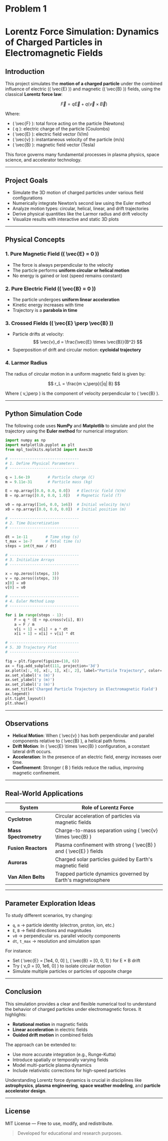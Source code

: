 # Problem 1
#  Lorentz Force Simulation: Dynamics of Charged Particles in Electromagnetic Fields

##  Introduction

This project simulates the **motion of a charged particle** under the combined influence of electric (\( \vec{E} \)) and magnetic (\( \vec{B} \)) fields, using the classical **Lorentz force law**:

$$
\vec{F} = q\vec{E} + q(\vec{v} \times \vec{B})
$$

Where:
- \( \vec{F} \): total force acting on the particle (Newtons)  
- \( q \): electric charge of the particle (Coulombs)  
- \( \vec{E} \): electric field vector (V/m)  
- \( \vec{v} \): instantaneous velocity of the particle (m/s)  
- \( \vec{B} \): magnetic field vector (Tesla)  

This force governs many fundamental processes in plasma physics, space science, and accelerator technology.

---

##  Project Goals

- Simulate the 3D motion of charged particles under various field configurations  
- Numerically integrate Newton’s second law using the Euler method  
- Analyze motion types: circular, helical, linear, and drift trajectories  
- Derive physical quantities like the Larmor radius and drift velocity  
- Visualize results with interactive and static 3D plots

---

##  Physical Concepts

### 1. **Pure Magnetic Field (\( \vec{E} = 0 \))**

- The force is always perpendicular to the velocity  
- The particle performs **uniform circular or helical motion**  
- No energy is gained or lost (speed remains constant)  

### 2. **Pure Electric Field (\( \vec{B} = 0 \))**

- The particle undergoes **uniform linear acceleration**  
- Kinetic energy increases with time  
- Trajectory is a **parabola in time**

### 3. **Crossed Fields (\( \vec{E} \perp \vec{B} \))**

- Particle drifts at velocity:  
  $$
  \vec{v}_d = \frac{\vec{E} \times \vec{B}}{B^2}
  $$  
- Superposition of drift and circular motion: **cycloidal trajectory**

### 4. **Larmor Radius**

The radius of circular motion in a uniform magnetic field is given by:

$$
r_L = \frac{m v_\perp}{|q| B}
$$

Where \( v_\perp \) is the component of velocity perpendicular to \( \vec{B} \).

---

##  Python Simulation Code

The following code uses **NumPy** and **Matplotlib** to simulate and plot the trajectory using the **Euler method** for numerical integration:

```python
import numpy as np
import matplotlib.pyplot as plt
from mpl_toolkits.mplot3d import Axes3D

# -------------------------------
# 1. Define Physical Parameters
# -------------------------------

q = 1.6e-19        # Particle charge (C)
m = 9.11e-31       # Particle mass (kg)

E = np.array([0.0, 0.0, 0.0])   # Electric field (V/m)
B = np.array([0.0, 0.0, 1.0])   # Magnetic field (T)

v0 = np.array([1e6, 0.0, 1e6])  # Initial velocity (m/s)
x0 = np.array([0.0, 0.0, 0.0])  # Initial position (m)

# -------------------------------
# 2. Time Discretization
# -------------------------------

dt = 1e-11        # Time step (s)
t_max = 1e-7      # Total time (s)
steps = int(t_max / dt)

# -------------------------------
# 3. Initialize Arrays
# -------------------------------

x = np.zeros((steps, 3))
v = np.zeros((steps, 3))
x[0] = x0
v[0] = v0

# -------------------------------
# 4. Euler Method Loop
# -------------------------------

for i in range(steps - 1):
    F = q * (E + np.cross(v[i], B))
    a = F / m
    v[i + 1] = v[i] + a * dt
    x[i + 1] = x[i] + v[i] * dt

# -------------------------------
# 5. 3D Trajectory Plot
# -------------------------------

fig = plt.figure(figsize=(10, 6))
ax = fig.add_subplot(111, projection='3d')
ax.plot(x[:, 0], x[:, 1], x[:, 2], label="Particle Trajectory", color='navy')
ax.set_xlabel('x (m)')
ax.set_ylabel('y (m)')
ax.set_zlabel('z (m)')
ax.set_title('Charged Particle Trajectory in Electromagnetic Field')
ax.legend()
plt.tight_layout()
plt.show()
```

---

##  Observations

- **Helical Motion**: When \( \vec{v} \) has both perpendicular and parallel components relative to \( \vec{B} \), a helical path forms.  
- **Drift Motion**: In \( \vec{E} \times \vec{B} \) configuration, a constant lateral drift occurs.  
- **Acceleration**: In the presence of an electric field, energy increases over time.  
- **Confinement**: Stronger \( B \) fields reduce the radius, improving magnetic confinement.

---

##  Real-World Applications

| System               | Role of Lorentz Force                                       |
|----------------------|-------------------------------------------------------------|
| **Cyclotron**         | Circular acceleration of particles via magnetic fields     |
| **Mass Spectrometry** | Charge-to-mass separation using \( \vec{v} \times \vec{B} \) |
| **Fusion Reactors**   | Plasma confinement with strong \( \vec{B} \) and \( \vec{E} \) fields |
| **Auroras**           | Charged solar particles guided by Earth's magnetic field   |
| **Van Allen Belts**   | Trapped particle dynamics governed by Earth's magnetosphere|

---

##  Parameter Exploration Ideas

To study different scenarios, try changing:

- `q`, `m` → particle identity (electron, proton, ion, etc.)  
- `E`, `B` → field directions and magnitudes  
- `v0` → perpendicular vs. parallel velocity components  
- `dt`, `t_max` → resolution and simulation span  

For instance:
- Set \( \vec{E} = [1e4, 0, 0] \), \( \vec{B} = [0, 0, 1] \) for E × B drift  
- Try \( v_0 = [0, 1e6, 0] \) to isolate circular motion  
- Simulate multiple particles or particles of opposite charge  

---

##  Conclusion

This simulation provides a clear and flexible numerical tool to understand the behavior of charged particles under electromagnetic forces. It highlights:

- **Rotational motion** in magnetic fields  
- **Linear acceleration** in electric fields  
- **Guided drift motion** in combined fields  

The approach can be extended to:
- Use more accurate integration (e.g., Runge-Kutta)  
- Introduce spatially or temporally varying fields  
- Model multi-particle plasma dynamics  
- Include relativistic corrections for high-speed particles  

Understanding Lorentz force dynamics is crucial in disciplines like **astrophysics**, **plasma engineering**, **space weather modeling**, and **particle accelerator design**.

---

##  License

MIT License — Free to use, modify, and redistribute.

> Developed for educational and research purposes.





